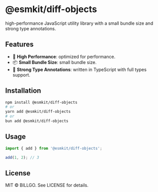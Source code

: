 # @esmkit/diff-objects

high-performance JavaScript utility library with a small bundle size and strong type annotations.

## Features

- 🚀 **High Performance**: optimized for performance.
- 📦 **Small Bundle Size**: small bundle size.
- 🎯 **Strong Type Annotations**: written in TypeScript with full types support.

## Installation

```bash
npm install @esmkit/diff-objects
# or
yarn add @esmkit/diff-objects
# or
bun add @esmkit/diff-objects
```

## Usage

```ts
import { add } from '@esmkit/diff-objects';

add(1, 2); // 3
```

## License

MIT © BILLGO. See LICENSE for details.